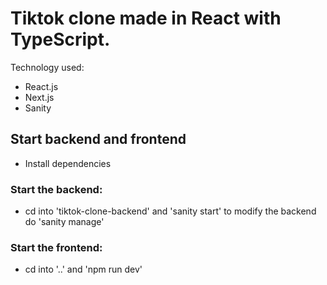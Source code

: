 # Tiktok clone made in React with TypeScript.
Technology used:
* React.js
* Next.js
* Sanity
## Start backend and frontend
* Install dependencies</br>
### Start the backend:</br>
* cd into 'tiktok-clone-backend' and 'sanity start' to modify the backend do 'sanity manage'</br>
### Start the frontend:</br>
* cd into '..' and 'npm run dev'
